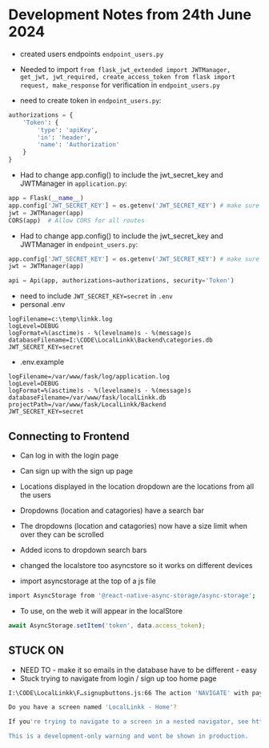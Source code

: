 # Development Notes from 24th June 2024

- created users endpoints `endpoint_users.py`
- Needed to import `from flask_jwt_extended import JWTManager, get_jwt, jwt_required, create_access_token
from flask import request, make_response` for verification in `endpoint_users.py`

- need to create token in `endpoint_users.py`:
```python
authorizations = {
    'Token': {
        'type': 'apiKey',
        'in': 'header',
        'name': 'Authorization'
    }
}
```
- Had to change app.config() to include the jwt_secret_key and JWTManager in `application.py`:
```python
app = Flask(__name__)
app.config['JWT_SECRET_KEY'] = os.getenv('JWT_SECRET_KEY') # make sure to change this in .env file
jwt = JWTManager(app) 
CORS(app)  # Allow CORS for all routes
```

- Had to change app.config() to include the jwt_secret_key and JWTManager in `endpoint_users.py`:
```python
app.config['JWT_SECRET_KEY'] = os.getenv('JWT_SECRET_KEY') # make sure to change this in .env file
jwt = JWTManager(app) 

api = Api(app, authorizations=authorizations, security='Token')
```

- need to include `JWT_SECRET_KEY=secret` in `.env`
- personal .env
```env
logFilename=c:\temp\linkk.log
logLevel=DEBUG
logFormat=%(asctime)s - %(levelname)s - %(message)s
databaseFilename=I:\CODE\LocalLinkk\Backend\categories.db
JWT_SECRET_KEY=secret
```
- .env.example
```env
logFilename=/var/www/fask/log/application.log
logLevel=DEBUG
logFormat=%(asctime)s - %(levelname)s - %(message)s
databaseFilename=/var/www/fask/localLinkk.db
projectPath=/var/www/fask/LocalLinkk/Backend
JWT_SECRET_KEY=secret
```

## Connecting to Frontend 
- Can log in with the login page 
- Can sign up with the sign up page 

- Locations displayed in the location dropdown are the locations from all the users 
- Dropdowns (location and catagories) have a search bar
- The dropdowns (location and catagories) now have a size limit when over they can be scrolled 
- Added icons to dropdown search bars 

- changed the localstore too asyncstore so it works on different devices 
- import asyncstorage at the top of a js file 
```bash
import AsyncStorage from '@react-native-async-storage/async-storage';
```
- To use, on the web it will appear in the localStore 
```javascript
await AsyncStorage.setItem('token', data.access_token);
```

## STUCK ON
- NEED TO - make it so emails in the database have to be different - easy
- Stuck trying to navigate from login / sign up too home page 
```bash
I:\CODE\LocalLinkk\F…signupbuttons.js:66 The action 'NAVIGATE' with payload {"name":"LocalLinkk - Home"} was not handled by any navigator.

Do you have a screen named 'LocalLinkk - Home'?

If you're trying to navigate to a screen in a nested navigator, see https://reactnavigation.org/docs/nesting-navigators#navigating-to-a-screen-in-a-nested-navigator.

This is a development-only warning and wont be shown in production.
```